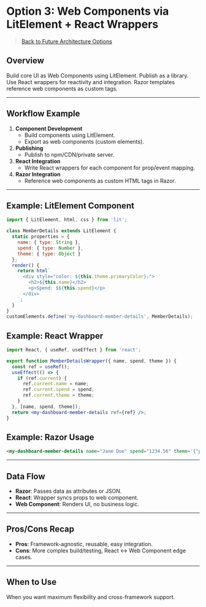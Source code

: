 # Option 3: Web Components via LitElement + React Wrappers

> [Back to Future Architecture Options](./future-architecture-options.html)

## Overview
Build core UI as Web Components using LitElement. Publish as a library. Use React wrappers for reactivity and integration. Razor templates reference web components as custom tags.

---

## Workflow Example
1. **Component Development**
   - Build components using LitElement.
   - Export as web components (custom elements).
2. **Publishing**
   - Publish to npm/CDN/private server.
3. **React Integration**
   - Write React wrappers for each component for prop/event mapping.
4. **Razor Integration**
   - Reference web components as custom HTML tags in Razor.

---

## Example: LitElement Component

```js
import { LitElement, html, css } from 'lit';

class MemberDetails extends LitElement {
  static properties = {
    name: { type: String },
    spend: { type: Number },
    theme: { type: Object }
  };
  render() {
    return html`
      <div style="color: ${this.theme.primaryColor};">
        <h2>${this.name}</h2>
        <p>Spend: $${this.spend}</p>
      </div>
    `;
  }
}
customElements.define('my-dashboard-member-details', MemberDetails);
```

## Example: React Wrapper

```jsx
import React, { useRef, useEffect } from 'react';

export function MemberDetailsWrapper({ name, spend, theme }) {
  const ref = useRef();
  useEffect(() => {
    if (ref.current) {
      ref.current.name = name;
      ref.current.spend = spend;
      ref.current.theme = theme;
    }
  }, [name, spend, theme]);
  return <my-dashboard-member-details ref={ref} />;
}
```

## Example: Razor Usage

```html
<my-dashboard-member-details name="Jane Doe" spend="1234.56" theme='{"primaryColor":"#0050b3"}'></my-dashboard-member-details>
```

---

## Data Flow
- **Razor**: Passes data as attributes or JSON.
- **React**: Wrapper syncs props to web component.
- **Web Component**: Renders UI, no business logic.

---

## Pros/Cons Recap
- **Pros**: Framework-agnostic, reusable, easy integration.
- **Cons**: More complex build/testing, React <-> Web Component edge cases.

---

## When to Use
When you want maximum flexibility and cross-framework support.
